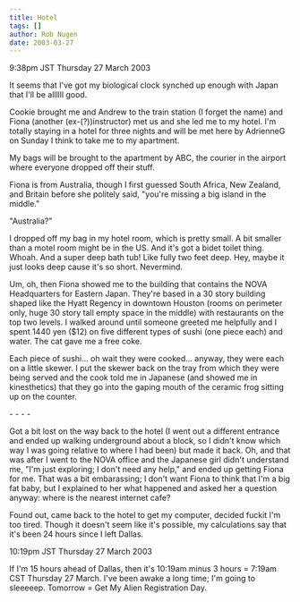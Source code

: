 ```yaml
---
title: Hotel
tags: []
author: Rob Nugen
date: 2003-03-27
---
```


<p class=date>9:38pm JST Thursday 27 March 2003</p>

<p>It seems that I've got my biological clock synched up enough with
Japan that I'll be allllll good.</p>

<p>Cookie brought me and Andrew to the train station (I forget the
name) and Fiona (another (ex-(?))instructor) met us and she led me to
my hotel.  I'm totally staying in a hotel for three nights and will be
met here by AdrienneG on Sunday I think to take me to my
apartment.</p>

<p>My bags will be brought to the apartment by ABC, the courier in the
airport where everyone dropped off their stuff.</p>

<p>Fiona is from Australia, though I first guessed South Africa, New
Zealand, and Britain before she politely said, "you're missing a big
island in the middle."</p>

<p>"Australia?"</p>

<p>I dropped off my bag in my hotel room, which is pretty small.  A
bit smaller than a motel room might be in the US.  And it's got a
bidet toilet thing.  Whoah.  And a super deep bath tub!  Like fully
two feet deep.  Hey, maybe it just looks deep cause it's so short.
Nevermind.</p>

<p>Um, oh, then Fiona showed me to the building that contains the NOVA
Headquarters for Eastern Japan.  They're based in a 30 story building
shaped like the Hyatt Regency in downtown Houston (rooms on perimeter
only, huge 30 story tall empty space in the middle) with restaurants
on the top two levels.  I walked around until someone greeted me
helpfully and I spent 1440 yen ($12) on five different types of sushi
(one piece each) and water.  The cat gave me a free coke.</p>

<p>Each piece of sushi... oh wait they were cooked... anyway, they
were each on a little skewer.  I put the skewer back on the tray from
which they were being served and the cook told me in Japanese (and
showed me in kinesthetics) that they go into the gaping mouth of the
ceramic frog sitting up on the counter.</p>

<p>- - - -</p>

<p>Got a bit lost on the way back to the hotel (I went out a different
entrance and ended up walking underground about a block, so I didn't
know which way I was going relative to where I had been) but made it
back.  Oh, and that was after I went to the NOVA office and the
Japanese girl didn't understand me, "I'm just exploring; I don't need
any help," and ended up getting Fiona for me.  That was a bit
embarassing; I don't want Fiona to think that I'm a big fat baby, but
I explained to her what happened and asked her a question anyway:
where is the nearest internet cafe?</p>

<p>Found out, came back to the hotel to get my computer, decided
fuckit I'm too tired.  Though it doesn't seem like it's possible, my
calculations say that it's been 24 hours since I left Dallas.</p>

<p class=date>10:19pm JST Thursday 27 March 2003</p>

<p>If I'm 15 hours ahead of Dallas, then it's 10:19am minus 3 hours =
7:19am CST Thursday 27 March.  I've been awake a long time; I'm going
to sleeeeep.   Tomorrow = Get My Alien Registration Day.</p>

